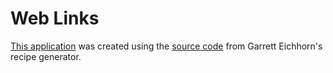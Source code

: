 # Web Links

[This application](https://brandontouchet.com/AskDanaher/) was created using the [source code](https://garretteichhorn.github.io/recipe_generator/) from Garrett Eichhorn's recipe generator.


